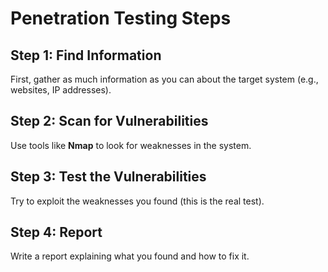 # Penetration Testing Steps

## Step 1: Find Information
First, gather as much information as you can about the target system (e.g., websites, IP addresses).

## Step 2: Scan for Vulnerabilities
Use tools like **Nmap** to look for weaknesses in the system.

## Step 3: Test the Vulnerabilities
Try to exploit the weaknesses you found (this is the real test).

## Step 4: Report
Write a report explaining what you found and how to fix it.
